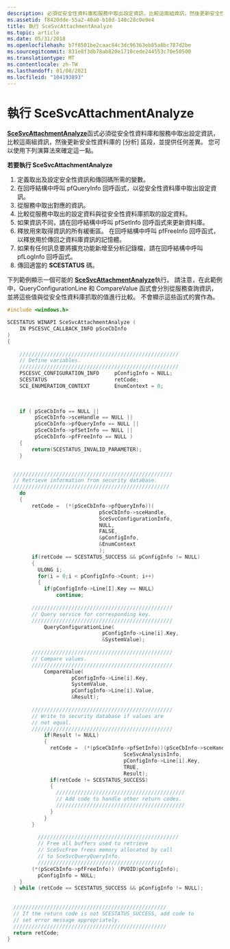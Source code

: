 ```yaml
---
description: 必須從安全性資料庫和服務中取出設定資訊，比較這兩組資訊，然後更新安全性資料庫的 [分析] 區段，並提供任何差異。
ms.assetid: f8420dde-55a2-40a0-b10d-140c28c0e9e4
title: 執行 SceSvcAttachmentAnalyze
ms.topic: article
ms.date: 05/31/2018
ms.openlocfilehash: b7f8501be2caac84c3dc96363eb85a8bc787d2be
ms.sourcegitcommit: 831e8f3db78ab820e1710cede244553c70e50500
ms.translationtype: MT
ms.contentlocale: zh-TW
ms.lasthandoff: 01/08/2021
ms.locfileid: "104193893"
---
```

# <a name="implementing-scesvcattachmentanalyze"></a>執行 SceSvcAttachmentAnalyze

[**SceSvcAttachmentAnalyze**](scesvcattachmentanalyze.md)函式必須從安全性資料庫和服務中取出設定資訊，比較這兩組資訊，然後更新安全性資料庫的 [分析] 區段，並提供任何差異。 您可以使用下列演算法來確定這一點。

**若要執行 SceSvcAttachmentAnalyze**

1.  定義取出及設定安全性資訊和傳回碼所需的變數。
2.  在回呼結構中呼叫 pfQueryInfo 回呼函式，以從安全性資料庫中取出設定資訊。
3.  從服務中取出對應的資訊。
4.  比較從服務中取出的設定資料與從安全性資料庫抓取的設定資料。
5.  如果資訊不同，請在回呼結構中呼叫 pfSetInfo 回呼函式來更新資料庫。
6.  釋放用來取得資訊的所有緩衝區。 在回呼結構中呼叫 pfFreeInfo 回呼函式，以釋放用於傳回之資料庫資訊的記憶體。
7.  如果有任何訊息要將擴充功能新增至分析記錄檔，請在回呼結構中呼叫 pfLogInfo 回呼函式。
8.  傳回適當的 **SCESTATUS** 碼。

下列範例顯示一個可能的 [**SceSvcAttachmentAnalyze**](scesvcattachmentanalyze.md)執行。 請注意，在此範例中，QueryConfigurationLine 和 CompareValue 函式會分別從服務查詢資訊，並將這些值與從安全性資料庫抓取的值進行比較。 不會顯示這些函式的實作為。


```C++
#include <windows.h>

SCESTATUS WINAPI SceSvcAttachmentAnalyze (
    IN PSCESVC_CALLBACK_INFO pSceCbInfo
)
{
  
    ////////////////////////////////////////////////////
    // Define variables.
    ////////////////////////////////////////////////////
    PSCESVC_CONFIGURATION_INFO     pConfigInfo = NULL;
    SCESTATUS                      retCode;
    SCE_ENUMERATION_CONTEXT        EnumContext = 0;
  
  

    if ( pSceCbInfo == NULL ||
         pSceCbInfo->sceHandle == NULL ||
         pSceCbInfo->pfQueryInfo == NULL ||
         pSceCbInfo->pfSetInfo == NULL ||
         pSceCbInfo->pfFreeInfo == NULL ) 
    {
        return(SCESTATUS_INVALID_PARAMETER);
    }


  ////////////////////////////////////////////////////
  // Retrieve information from security database.
  ///////////////////////////////////////////////////
    do
    {
        retCode =  (*(pSceCbInfo->pfQueryInfo))(
                              pSceCbInfo->sceHandle,
                              SceSvcConfigurationInfo,
                              NULL,
                              FALSE,
                              &pConfigInfo,
                              &EnumContext
                              );
        if(retCode == SCESTATUS_SUCCESS && pConfigInfo != NULL)
        {
          ULONG i;
          for(i = 0;i < pConfigInfo->Count; i++)
          {
            if(pConfigInfo->Line[I].Key == NULL) 
                continue;
        
        //////////////////////////////////////////////
        // Query service for corresponding key.
        //////////////////////////////////////////////
            QueryConfigurationLine(
                               pConfigInfo->Line[i].Key,
                               &SystemValue);
        
        //////////////////////////////////////////////
        // Compare values.
        //////////////////////////////////////////////
            CompareValue(
                     pConfigInfo->Line[i].Key,
                     SystemValue,
                     pConfigInfo->Line[i].Value,
                     &Result);
        
        //////////////////////////////////////////////
        // Write to security database if values are 
        // not equal.
        //////////////////////////////////////////////
            if(Result != NULL)
            {
              retCode =  (*(pSceCbInfo->pfSetInfo))(pSceCbInfo->sceHandle,
                                      SceSvcAnalysisInfo,
                                      pConfigInfo->Line[i].Key,
                                      TRUE,
                                      Result);
              if(retCode != SCESTATUS_SUCCESS)
              {
                //////////////////////////////////////////
                // Add code to handle other return codes.
                //////////////////////////////////////////
              }
            }
        }
      
          //////////////////////////////////////////////
          // Free all buffers used to retrieve 
          // SceSvcFree frees memory allocated by call 
          // to SceSvcQueryQueryInfo. 
          /////////////////////////////////////////
        (*(pSceCbInfo->pfFreeInfo)) (PVOID)pConfigInfo);
          pConfigInfo = NULL;
    }
  } while (retCode == SCESTATUS_SUCCESS && pConfigInfo != NULL);
  
  
  //////////////////////////////////////////////////
  // If the return code is not SCESTATUS_SUCCESS, add code to 
  // set error message appropriately.
  //////////////////////////////////////////////////
  return retCode;
}
```



 

 




